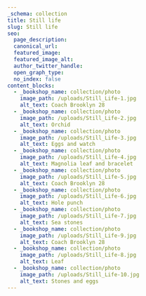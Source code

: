 ```yaml
---
_schema: collection
title: Still life
slug: Still life
seo:
  page_description:
  canonical_url:
  featured_image:
  featured_image_alt:
  author_twitter_handle:
  open_graph_type:
  no_index: false
content_blocks:
  - _bookshop_name: collection/photo
    image_path: /uploads/Still_Life-1.jpg
    alt_text: Coach Brooklyn 28
  - _bookshop_name: collection/photo
    image_path: /uploads/Still_Life-2.jpg
    alt_text: Orchid
  - _bookshop_name: collection/photo
    image_path: /uploads/Still_Life-3.jpg
    alt_text: Eggs and watch
  - _bookshop_name: collection/photo
    image_path: /uploads/Still_Life-4.jpg
    alt_text: Magnolia leaf and bracelet
  - _bookshop_name: collection/photo
    image_path: /uploads/Still_Life-5.jpg
    alt_text: Coach Brooklyn 28
  - _bookshop_name: collection/photo
    image_path: /uploads/Still_Life-6.jpg
    alt_text: Hole punch
  - _bookshop_name: collection/photo
    image_path: /uploads/Still_Life-7.jpg
    alt_text: Sea stones
  - _bookshop_name: collection/photo
    image_path: /uploads/Still_Life-9.jpg
    alt_text: Coach Brooklyn 28
  - _bookshop_name: collection/photo
    image_path: /uploads/Still_Life-8.jpg
    alt_text: Leaf
  - _bookshop_name: collection/photo
    image_path: /uploads/Still_Life-10.jpg
    alt_text: Stones and eggs
---
```

